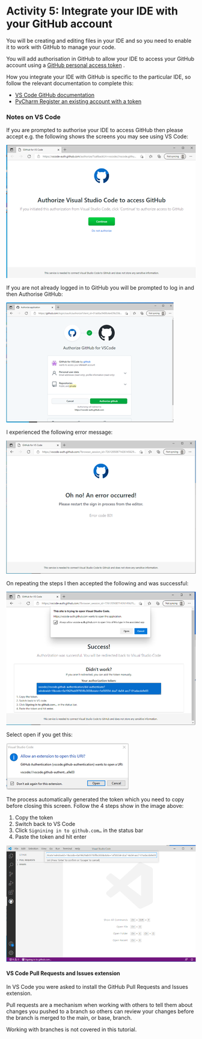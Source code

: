 # Activity 5: Integrate your IDE with your GitHub account

You will be creating and editing files in your IDE and so you need to enable it to work with GitHub to manage your code.

You will add authorisation in GitHub to allow your IDE to access your GitHub account using
a [GitHub personal access token](https://docs.github.com/en/authentication/keeping-your-account-and-data-secure/managing-your-personal-access-tokens)
.

How you integrate your IDE with GitHub is specific to the particular IDE, so follow the relevant documentation to
complete this:

- [VS Code GitHub documentation](https://code.visualstudio.com/docs/editor/github)
- [PyCharm Register an existing account with a token](https://www.jetbrains.com/help/pycharm/github.html#ef23dd64)

### Notes on VS Code

If you are prompted to authorise your IDE to access GitHub then please accept e.g. the following shows the screens you
may see using VS Code:

![GitHub request to authorise VS Code](../img/gh-authorise-vsc.png)

If you are not already logged in to GitHub you will be prompted to log in and then Authorise GitHub:

![GitHub request to authorise VS Code](../img/gh-authorise-vsc2.png)

I experienced the following error message:

![GitHub error](../img/gh-error1.png)

On repeating the steps I then accepted the following and was successful:

![GitHub authorise success with token](../img/gh-authorise-token.png)

Select open if you get this:

![VSCode allow](../img/vsc-allow.png)

The process automatically generated the token which you need to copy before closing this screen. Follow the 4 steps show
in the image above:

1. Copy the token
2. Switch back to VS Code
3. Click `Signining in to github.com…` in the status bar
4. Paste the token and hit enter

![VSCode signing in to github.com status bar message](../img/vsc-signingin.png)

#### VS Code Pull Requests and Issues extension

In VS Code you were asked to install the GitHub Pull Requests and Issues extension.

Pull requests are a mechanism when working with others to tell them about changes you pushed to a branch so others can
review your changes before the branch is merged to the main, or base, branch.

Working with branches is not covered in this tutorial.

